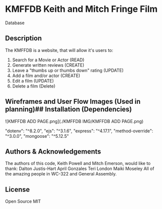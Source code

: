 # KMFFDB Keith and Mitch Fringe Film

Database

## Description

The KMFFDB is a website, that will allow it's users to:

 1) Search for a Movie or Actor (READ)
 2) Generate written reviews (CREATE)
 3) Leave a "thumbs up or thumbs down" rating (UPDATE)
 4) Add a film and/or actor (CREATE)
 5) Edit a film (UPDATE)
 6) Delete a film (Delete)

## Wireframes and User Flow Images (Used in planning)## Installation (Dependencies)

![KMFFDB ADD PAGE.png](./KMFFDB IMG/KMFFDB ADD PAGE.png)

"dotenv": "^8.2.0",
"ejs": "^3.1.6",
"express": "^4.17.1",
"method-override": "^3.0.0",
"mongoose": "^5.12.5"

## Authors & Acknowledgements

The authors of this code, Keith Powell and Mitch Emerson, would like to thank:
Dalton Justis-Hart
April Gonzales
Teri London
Maiki Moseley
All of the amazing people in WC-322
and General Assembly.

## License

Open Source MIT
